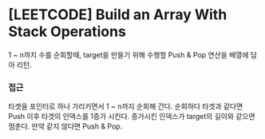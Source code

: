 # [LEETCODE] Build an Array With Stack Operations

1 ~ n까지 수를 순회할때, target을 만들기 위해 수행할 Push & Pop 연산을 배열에 담아 리턴.

### 접근

타겟을 포인터로 하나 가리키면서 1 ~ n까지 순회해 간다. 순회하다 타겟과 같다면 Push 이후 타겟의 인덱스를 1증가 시킨다. 증가시킨 인덱스가 target의 길이와 같으면 멈춘다.
만약 같지 않다면 Push & Pop.
